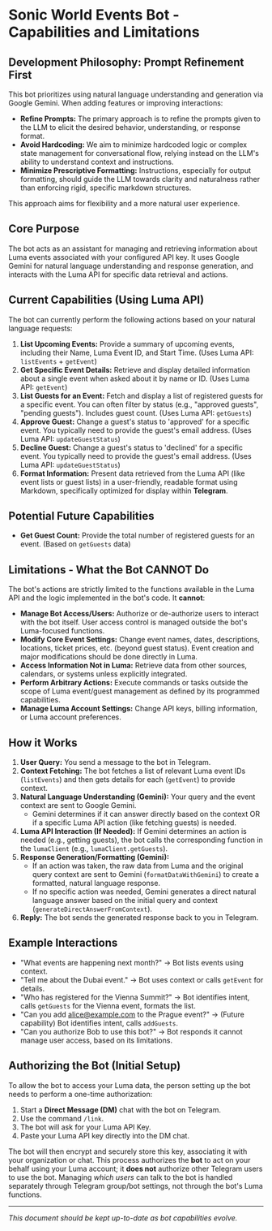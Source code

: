 # Sonic World Events Bot - Capabilities and Limitations

## Development Philosophy: Prompt Refinement First

This bot prioritizes using natural language understanding and generation via Google Gemini. When adding features or improving interactions:

*   **Refine Prompts:** The primary approach is to refine the prompts given to the LLM to elicit the desired behavior, understanding, or response format.
*   **Avoid Hardcoding:** We aim to minimize hardcoded logic or complex state management for conversational flow, relying instead on the LLM's ability to understand context and instructions.
*   **Minimize Prescriptive Formatting:** Instructions, especially for output formatting, should guide the LLM towards clarity and naturalness rather than enforcing rigid, specific markdown structures.

This approach aims for flexibility and a more natural user experience.

## Core Purpose

The bot acts as an assistant for managing and retrieving information about Luma events associated with your configured API key. It uses Google Gemini for natural language understanding and response generation, and interacts with the Luma API for specific data retrieval and actions.

## Current Capabilities (Using Luma API)

The bot can currently perform the following actions based on your natural language requests:

1.  **List Upcoming Events:** Provide a summary of upcoming events, including their Name, Luma Event ID, and Start Time. (Uses Luma API: `listEvents` + `getEvent`)
2.  **Get Specific Event Details:** Retrieve and display detailed information about a single event when asked about it by name or ID. (Uses Luma API: `getEvent`)
3.  **List Guests for an Event:** Fetch and display a list of registered guests for a specific event. You can often filter by status (e.g., "approved guests", "pending guests"). Includes guest count. (Uses Luma API: `getGuests`)
4.  **Approve Guest:** Change a guest's status to 'approved' for a specific event. You typically need to provide the guest's email address. (Uses Luma API: `updateGuestStatus`)
5.  **Decline Guest:** Change a guest's status to 'declined' for a specific event. You typically need to provide the guest's email address. (Uses Luma API: `updateGuestStatus`)
6.  **Format Information:** Present data retrieved from the Luma API (like event lists or guest lists) in a user-friendly, readable format using Markdown, specifically optimized for display within **Telegram**.

## Potential Future Capabilities

*   **Get Guest Count:** Provide the total number of registered guests for an event. (Based on `getGuests` data)

## Limitations - What the Bot CANNOT Do

The bot's actions are strictly limited to the functions available in the Luma API and the logic implemented in the bot's code. It **cannot**:

*   **Manage Bot Access/Users:** Authorize or de-authorize users to interact with the bot itself. User access control is managed outside the bot's Luma-focused functions.
*   **Modify Core Event Settings:** Change event names, dates, descriptions, locations, ticket prices, etc. (beyond guest status). Event creation and major modifications should be done directly in Luma.
*   **Access Information Not in Luma:** Retrieve data from other sources, calendars, or systems unless explicitly integrated.
*   **Perform Arbitrary Actions:** Execute commands or tasks outside the scope of Luma event/guest management as defined by its programmed capabilities.
*   **Manage Luma Account Settings:** Change API keys, billing information, or Luma account preferences.

## How it Works

1.  **User Query:** You send a message to the bot in Telegram.
2.  **Context Fetching:** The bot fetches a list of relevant Luma event IDs (`listEvents`) and then gets details for each (`getEvent`) to provide context.
3.  **Natural Language Understanding (Gemini):** Your query and the event context are sent to Google Gemini.
    *   Gemini determines if it can answer directly based on the context OR if a specific Luma API action (like fetching guests) is needed.
4.  **Luma API Interaction (If Needed):** If Gemini determines an action is needed (e.g., getting guests), the bot calls the corresponding function in the `lumaClient` (e.g., `lumaClient.getGuests`).
5.  **Response Generation/Formatting (Gemini):**
    *   If an action was taken, the raw data from Luma and the original query context are sent to Gemini (`formatDataWithGemini`) to create a formatted, natural language response.
    *   If no specific action was needed, Gemini generates a direct natural language answer based on the initial query and context (`generateDirectAnswerFromContext`).
6.  **Reply:** The bot sends the generated response back to you in Telegram.

## Example Interactions

*   "What events are happening next month?" -> Bot lists events using context.
*   "Tell me about the Dubai event." -> Bot uses context or calls `getEvent` for details.
*   "Who has registered for the Vienna Summit?" -> Bot identifies intent, calls `getGuests` for the Vienna event, formats the list.
*   "Can you add alice@example.com to the Prague event?" -> (Future capability) Bot identifies intent, calls `addGuests`.
*   "Can you authorize Bob to use this bot?" -> Bot responds it cannot manage user access, based on its limitations.

## Authorizing the Bot (Initial Setup)

To allow the bot to access your Luma data, the person setting up the bot needs to perform a one-time authorization:

1.  Start a **Direct Message (DM)** chat with the bot on Telegram.
2.  Use the command `/link`.
3.  The bot will ask for your Luma API Key.
4.  Paste your Luma API key directly into the DM chat.

The bot will then encrypt and securely store this key, associating it with your organization or chat. This process authorizes the **bot** to act on your behalf using your Luma account; it **does not** authorize other Telegram users to use the bot. Managing *which users* can talk to the bot is handled separately through Telegram group/bot settings, not through the bot's Luma functions.

---
*This document should be kept up-to-date as bot capabilities evolve.* 